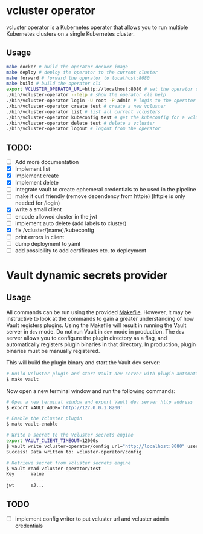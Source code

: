 # vcluster operator

vcluster operator is a Kubernetes operator that allows you to run multiple Kubernetes clusters on a single Kubernetes cluster.

## Usage
```bash
make docker # build the operator docker image
make deploy # deploy the operator to the current cluster
make forward # forward the operator to localhost:8080
make build # build the operator cli
export VCLUSTER_OPERATOR_URL=http://localhost:8080 # set the operator url
./bin/vcluster-operator --help # show the operator cli help
./bin/vcluster-operator login -U root -P admin # login to the operator
./bin/vcluster-operator create test # create a new vcluster
./bin/vcluster-operator list # list all current vclusters
./bin/vcluster-operator kubeconfig test # get the kubeconfig for a vcluster
./bin/vcluster-operator delete test # delete a vcluster
./bin/vcluster-operator logout # logout from the operator
```

## TODO:
- [ ] Add more documentation
- [x] Implement list
- [x] Implement create
- [x] Implement delete
- [ ] Integrate vault to create ephemeral credentials to be used in the pipeline
- [ ] make it curl friendly (remove dependency from httpie) (httpie is only needed for /login)
- [x] write a small client
- [ ] encode allowed cluster in the jwt
- [ ] implement auto delete (add labels to cluster)
- [x] fix /vcluster/[name]/kubeconfig
- [ ] print errors in client
- [ ] dump deployment to yaml
- [ ] add possibility to add certificates etc. to deployment

# Vault dynamic secrets provider

## Usage

All commands can be run using the provided [Makefile](./Makefile). However, it may be instructive to look at the commands to gain a greater understanding of how Vault registers plugins. Using the Makefile will result in running the Vault server in `dev` mode. Do not run Vault in `dev` mode in production. The `dev` server allows you to configure the plugin directory as a flag, and automatically registers plugin binaries in that directory. In production, plugin binaries must be manually registered.

This will build the plugin binary and start the Vault dev server:

```bash
# Build Vcluster plugin and start Vault dev server with plugin automatically registered
$ make vault
```

Now open a new terminal window and run the following commands:

```bash
# Open a new terminal window and export Vault dev server http address
$ export VAULT_ADDR='http://127.0.0.1:8200'

# Enable the Vcluster plugin
$ make vault-enable

# Write a secret to the Vcluster secrets engine
export VAULT_CLIENT_TIMEOUT=12000s
$ vault write vcluster-operator/config url="http://localhost:8080" username="admin" password="admin"
Success! Data written to: vcluster-operator/config

# Retrieve secret from Vcluster secrets engine
$ vault read vcluster-operator/test
Key      Value
---      -----
jwt      eJ...
```

## TODO
- [ ] implement config writer to put vcluster url and vcluster admin credentials
